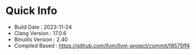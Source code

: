 # Quick Info
* Build Date : 2023-11-24
* Clang Version : 17.0.6
* Binutils Version : 2.40
* Compiled Based : https://github.com/llvm/llvm-project/commit/f8575ff4
